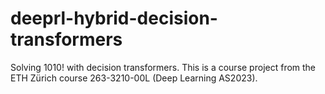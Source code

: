 # deeprl-hybrid-decision-transformers
Solving 1010! with decision transformers. This is a course project from the ETH Zürich course 263-3210-00L (Deep Learning AS2023).

